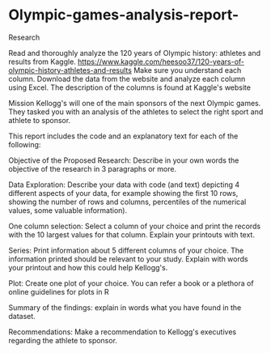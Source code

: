 # Olympic-games-analysis-report-

Research

Read and thoroughly analyze the 120 years of Olympic history: athletes and results from Kaggle. 
https://www.kaggle.com/heesoo37/120-years-of-olympic-history-athletes-and-results
Make sure you understand each column.
Download the data from the website and analyze each column using Excel. 
The description of the columns is found at Kaggle's website


Mission
Kellogg's will one of the main sponsors of the next Olympic games. They tasked you with an analysis of the athletes 
to select the right sport and athlete to sponsor.

This report includes the code and an explanatory text for each of the following:

Objective of the Proposed Research: Describe in your own words the objective of the research in 3 paragraphs or more.

Data Exploration: Describe your data with code (and text) depicting 4 different aspects of your data, for example showing 
the first 10 rows, showing the number of rows and columns, percentiles of the numerical values, some valuable information).

One column selection: Select a column of your choice and print the records with the 10 largest values for that column. 
Explain your printouts with text.

Series: Print information about 5 different columns of your choice. The information printed should be relevant to your study. 
Explain with words your printout and how this could help Kellogg's.

Plot: Create one plot of your choice. You can refer a book or a plethora of online guidelines for plots in R

Summary of the findings: explain in words what you have found in the dataset.

Recommendations: Make a recommendation to Kellogg's executives regarding the athlete to sponsor.
